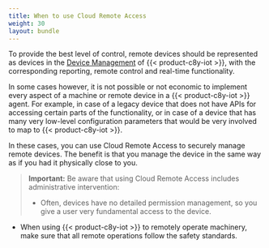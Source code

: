 ```yaml
---
title: When to use Cloud Remote Access
weight: 30
layout: bundle
---
```


To provide the best level of control, remote devices should be represented as devices in the [Device Management](/users-guide/device-management) of {{< product-c8y-iot >}}, with the corresponding reporting, remote control and real-time functionality.

In some cases however, it is not possible or not economic to implement every aspect of a machine or remote device in a {{< product-c8y-iot >}} agent. For example, in case of a legacy device that does not have APIs for accessing certain parts of the functionality, or in case of a device that has many very low-level configuration parameters that would be very involved to map to {{< product-c8y-iot >}}.

In these cases, you can use Cloud Remote Access to securely manage remote devices. The benefit is that you manage the device in the same way as if you had it physically close to you.

>**Important:** Be aware that using Cloud Remote Access includes administrative intervention:
>
>* Often, devices have no detailed permission management, so you give a user very fundamental access to the device.
* When using {{< product-c8y-iot >}} to remotely operate machinery, make sure that all remote operations follow the safety standards.
